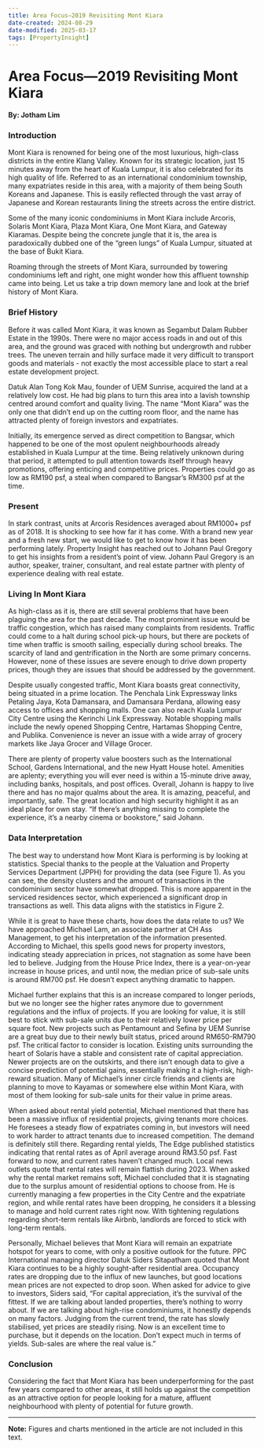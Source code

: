 ```yaml
---
title: Area Focus—2019 Revisiting Mont Kiara
date-created: 2024-08-29
date-modified: 2025-03-17
tags: [PropertyInsight]
---
```


# Area Focus—2019 Revisiting Mont Kiara

**By: Jotham Lim**

### Introduction

Mont Kiara is renowned for being one of the most luxurious, high-class districts in the entire Klang Valley. Known for its strategic location, just 15 minutes away from the heart of Kuala Lumpur, it is also celebrated for its high quality of life. Referred to as an international condominium township, many expatriates reside in this area, with a majority of them being South Koreans and Japanese. This is easily reflected through the vast array of Japanese and Korean restaurants lining the streets across the entire district.

Some of the many iconic condominiums in Mont Kiara include Arcoris, Solaris Mont Kiara, Plaza Mont Kiara, One Mont Kiara, and Gateway Kiaramas. Despite being the concrete jungle that it is, the area is paradoxically dubbed one of the “green lungs” of Kuala Lumpur, situated at the base of Bukit Kiara.

Roaming through the streets of Mont Kiara, surrounded by towering condominiums left and right, one might wonder how this affluent township came into being. Let us take a trip down memory lane and look at the brief history of Mont Kiara.

### Brief History

Before it was called Mont Kiara, it was known as Segambut Dalam Rubber Estate in the 1990s. There were no major access roads in and out of this area, and the ground was graced with nothing but undergrowth and rubber trees. The uneven terrain and hilly surface made it very difficult to transport goods and materials - not exactly the most accessible place to start a real estate development project.

Datuk Alan Tong Kok Mau, founder of UEM Sunrise, acquired the land at a relatively low cost. He had big plans to turn this area into a lavish township centred around comfort and quality living. The name “Mont Kiara” was the only one that didn’t end up on the cutting room floor, and the name has attracted plenty of foreign investors and expatriates.

Initially, its emergence served as direct competition to Bangsar, which happened to be one of the most opulent neighbourhoods already established in Kuala Lumpur at the time. Being relatively unknown during that period, it attempted to pull attention towards itself through heavy promotions, offering enticing and competitive prices. Properties could go as low as RM190 psf, a steal when compared to Bangsar’s RM300 psf at the time.

### Present

In stark contrast, units at Arcoris Residences averaged about RM1000+ psf as of 2018. It is shocking to see how far it has come. With a brand new year and a fresh new start, we would like to get to know how it has been performing lately. Property Insight has reached out to Johann Paul Gregory to get his insights from a resident’s point of view. Johann Paul Gregory is an author, speaker, trainer, consultant, and real estate partner with plenty of experience dealing with real estate.

### Living In Mont Kiara

As high-class as it is, there are still several problems that have been plaguing the area for the past decade. The most prominent issue would be traffic congestion, which has raised many complaints from residents. Traffic could come to a halt during school pick-up hours, but there are pockets of time when traffic is smooth sailing, especially during school breaks. The scarcity of land and gentrification in the North are some primary concerns. However, none of these issues are severe enough to drive down property prices, though they are issues that should be addressed by the government.

Despite usually congested traffic, Mont Kiara boasts great connectivity, being situated in a prime location. The Penchala Link Expressway links Petaling Jaya, Kota Damansara, and Damansara Perdana, allowing easy access to offices and shopping malls. One can also reach Kuala Lumpur City Centre using the Kerinchi Link Expressway. Notable shopping malls include the newly opened Shopping Centre, Hartamas Shopping Centre, and Publika. Convenience is never an issue with a wide array of grocery markets like Jaya Grocer and Village Grocer.

There are plenty of property value boosters such as the International School, Gardens International, and the new Hyatt House hotel. Amenities are aplenty; everything you will ever need is within a 15-minute drive away, including banks, hospitals, and post offices. Overall, Johann is happy to live there and has no major qualms about the area. It is amazing, peaceful, and importantly, safe. The great location and high security highlight it as an ideal place for own stay. “If there’s anything missing to complete the experience, it’s a nearby cinema or bookstore,” said Johann.

### Data Interpretation

The best way to understand how Mont Kiara is performing is by looking at statistics. Special thanks to the people at the Valuation and Property Services Department (JPPH) for providing the data (see Figure 1). As you can see, the density clusters and the amount of transactions in the condominium sector have somewhat dropped. This is more apparent in the serviced residences sector, which experienced a significant drop in transactions as well. This data aligns with the statistics in Figure 2.

While it is great to have these charts, how does the data relate to us? We have approached Michael Lam, an associate partner at CH Ass Management, to get his interpretation of the information presented. According to Michael, this spells good news for property investors, indicating steady appreciation in prices, not stagnation as some have been led to believe. Judging from the House Price Index, there is a year-on-year increase in house prices, and until now, the median price of sub-sale units is around RM700 psf. He doesn’t expect anything dramatic to happen.

Michael further explains that this is an increase compared to longer periods, but we no longer see the higher rates anymore due to government regulations and the influx of projects. If you are looking for value, it is still best to stick with sub-sale units due to their relatively lower price per square foot. New projects such as Pentamount and Sefina by UEM Sunrise are a great buy due to their newly built status, priced around RM650-RM790 psf. The critical factor to consider is location. Existing units surrounding the heart of Solaris have a stable and consistent rate of capital appreciation. Newer projects are on the outskirts, and there isn’t enough data to give a concise prediction of potential gains, essentially making it a high-risk, high-reward situation. Many of Michael’s inner circle friends and clients are planning to move to Kayamas or somewhere else within Mont Kiara, with most of them looking for sub-sale units for their value in prime areas.

When asked about rental yield potential, Michael mentioned that there has been a massive influx of residential projects, giving tenants more choices. He foresees a steady flow of expatriates coming in, but investors will need to work harder to attract tenants due to increased competition. The demand is definitely still there. Regarding rental yields, The Edge published statistics indicating that rental rates as of April average around RM3.50 psf. Fast forward to now, and current rates haven’t changed much. Local news outlets quote that rental rates will remain flattish during 2023. When asked why the rental market remains soft, Michael concluded that it is stagnating due to the surplus amount of residential options to choose from. He is currently managing a few properties in the City Centre and the expatriate region, and while rental rates have been dropping, he considers it a blessing to manage and hold current rates right now. With tightening regulations regarding short-term rentals like Airbnb, landlords are forced to stick with long-term rentals.

Personally, Michael believes that Mont Kiara will remain an expatriate hotspot for years to come, with only a positive outlook for the future. PPC International managing director Datuk Siders Sitapatham quoted that Mont Kiara continues to be a highly sought-after residential area. Occupancy rates are dropping due to the influx of new launches, but good locations mean prices are not expected to drop soon. When asked for advice to give to investors, Siders said, “For capital appreciation, it’s the survival of the fittest. If we are talking about landed properties, there’s nothing to worry about. If we are talking about high-rise condominiums, it honestly depends on many factors. Judging from the current trend, the rate has slowly stabilised, yet prices are steadily rising. Now is an excellent time to purchase, but it depends on the location. Don’t expect much in terms of yields. Sub-sales are where the real value is.”

### Conclusion

Considering the fact that Mont Kiara has been underperforming for the past few years compared to other areas, it still holds up against the competition as an attractive option for people looking for a mature, affluent neighbourhood with plenty of potential for future growth.

---

**Note:** Figures and charts mentioned in the article are not included in this text.
